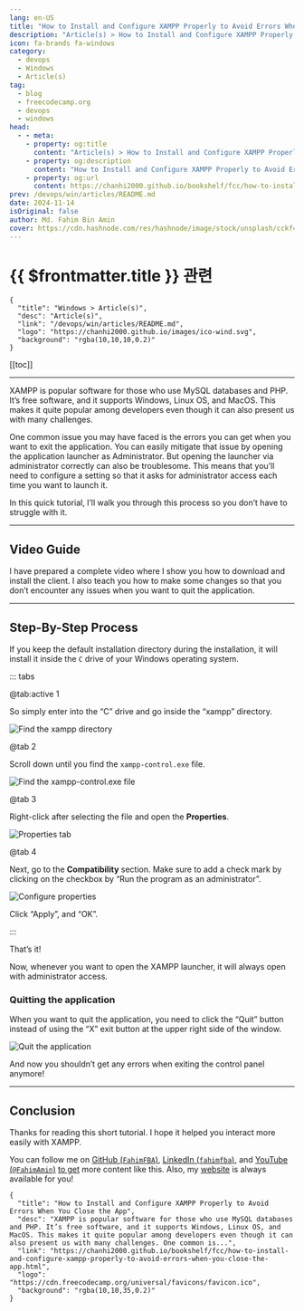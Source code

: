 ```yaml
---
lang: en-US
title: "How to Install and Configure XAMPP Properly to Avoid Errors When You Close the App"
description: "Article(s) > How to Install and Configure XAMPP Properly to Avoid Errors When You Close the App"
icon: fa-brands fa-windows
category:
  - devops
  - Windows
  - Article(s)
tag:
  - blog
  - freecodecamp.org
  - devops
  - windows
head:
  - - meta:
    - property: og:title
      content: "Article(s) > How to Install and Configure XAMPP Properly to Avoid Errors When You Close the App"
    - property: og:description
      content: "How to Install and Configure XAMPP Properly to Avoid Errors When You Close the App"
    - property: og:url
      content: https://chanhi2000.github.io/bookshelf/fcc/how-to-install-and-configure-xampp-properly-to-avoid-errors-when-you-close-the-app.html
prev: /devops/win/articles/README.md
date: 2024-11-14
isOriginal: false
author: Md. Fahim Bin Amin
cover: https://cdn.hashnode.com/res/hashnode/image/stock/unsplash/cckf4TsHAuw/upload/ab4deba46100e61a5425d817f6406742.jpeg
---
```


# {{ $frontmatter.title }} 관련

```component VPCard
{
  "title": "Windows > Article(s)",
  "desc": "Article(s)",
  "link": "/devops/win/articles/README.md",
  "logo": "https://chanhi2000.github.io/images/ico-wind.svg",
  "background": "rgba(10,10,10,0.2)"
}
```

[[toc]]

---

<SiteInfo
  name="How to Install and Configure XAMPP Properly to Avoid Errors When You Close the App"
  desc="XAMPP is popular software for those who use MySQL databases and PHP. It’s free software, and it supports Windows, Linux OS, and MacOS. This makes it quite popular among developers even though it can also present us with many challenges. One common is..."
  url="https://freecodecamp.org/news/how-to-install-and-configure-xampp-properly-to-avoid-errors-when-you-close-the-app"
  logo="https://cdn.freecodecamp.org/universal/favicons/favicon.ico"
  preview="https://cdn.hashnode.com/res/hashnode/image/stock/unsplash/cckf4TsHAuw/upload/ab4deba46100e61a5425d817f6406742.jpeg"/>

XAMPP is popular software for those who use MySQL databases and PHP. It’s free software, and it supports Windows, Linux OS, and MacOS. This makes it quite popular among developers even though it can also present us with many challenges.

One common issue you may have faced is the errors you can get when you want to exit the application. You can easily mitigate that issue by opening the application launcher as Administrator. But opening the launcher via administrator correctly can also be troublesome. This means that you’ll need to configure a setting so that it asks for administrator access each time you want to launch it.

In this quick tutorial, I’ll walk you through this process so you don’t have to struggle with it.

---

## Video Guide

I have prepared a complete video where I show you how to download and install the client. I also teach you how to make some changes so that you don’t encounter any issues when you want to quit the application.

<VidStack src="youtube/3viM71-ULAw" />

---

## Step-By-Step Process

If you keep the default installation directory during the installation, it will install it inside the `C` drive of your Windows operating system.

::: tabs

@tab:active 1

So simply enter into the “C” drive and go inside the “xampp” directory.

![Find the <VPIcon icon="fas fa-folder-open"/>`xampp` directory](https://cdn.hashnode.com/res/hashnode/image/upload/v1731566127539/9964e362-0f79-4a08-9799-7ea17bd3740e.png)

@tab 2

Scroll down until you find the <VPIcon icon="fas fa-gears"/>`xampp-control.exe` file.

![Find the <VPIcon icon="fas fa-gears"/>`xampp-control.exe` file](https://cdn.hashnode.com/res/hashnode/image/upload/v1731566176798/8a529579-5545-4a97-b32d-6fdbffe15a95.png)

@tab 3

Right-click after selecting the file and open the **Properties**.

![Properties tab](https://cdn.hashnode.com/res/hashnode/image/upload/v1731566236620/dfaa3a6c-795a-4dab-a03a-66b73a7d5de5.png)

@tab 4

Next, go to the **Compatibility** section. Make sure to add a check mark by clicking on the checkbox by “Run the program as an administrator”.

![Configure properties](https://cdn.hashnode.com/res/hashnode/image/upload/v1731566287073/53bf3e86-1a4b-47b3-83e9-96caf1a4195d.png)

Click “Apply”, and “OK”.

:::

That’s it!

Now, whenever you want to open the XAMPP launcher, it will always open with administrator access.

### Quitting the application

When you want to quit the application, you need to click the “Quit” button instead of using the “X” exit button at the upper right side of the window.

![Quit the application](https://cdn.hashnode.com/res/hashnode/image/upload/v1731566387255/316d1778-dd5b-4a61-9efe-cbbaf8fc7552.png)

And now you shouldn’t get any errors when exiting the control panel anymore!

---

## Conclusion

Thanks for reading this short tutorial. I hope it helped you interact more easily with XAMPP.

You can follow me on [GitHub (<VPIcon icon="iconfont icon-github"/>`FahimFBA`)](https://github.com/FahimFBA), [LinkedIn (<VPIcon icon="fa-brands fa-linkedin"/>`fahimfba`)](https://linkedin.com/in/fahimfba/), and [YouTube (<VPIcon icon="fa-brands fa-youtube"/>`@FahimAmin`)](https://youtube.com/@FahimAmin) [to get](https://youtube.com/@FahimAmin) more content like this. Also, my [website](https://fahimbinamin.com/) is always available for you!

<!-- TODO: add ARTICLE CARD -->
```component VPCard
{
  "title": "How to Install and Configure XAMPP Properly to Avoid Errors When You Close the App",
  "desc": "XAMPP is popular software for those who use MySQL databases and PHP. It’s free software, and it supports Windows, Linux OS, and MacOS. This makes it quite popular among developers even though it can also present us with many challenges. One common is...",
  "link": "https://chanhi2000.github.io/bookshelf/fcc/how-to-install-and-configure-xampp-properly-to-avoid-errors-when-you-close-the-app.html",
  "logo": "https://cdn.freecodecamp.org/universal/favicons/favicon.ico",
  "background": "rgba(10,10,35,0.2)"
}
```
